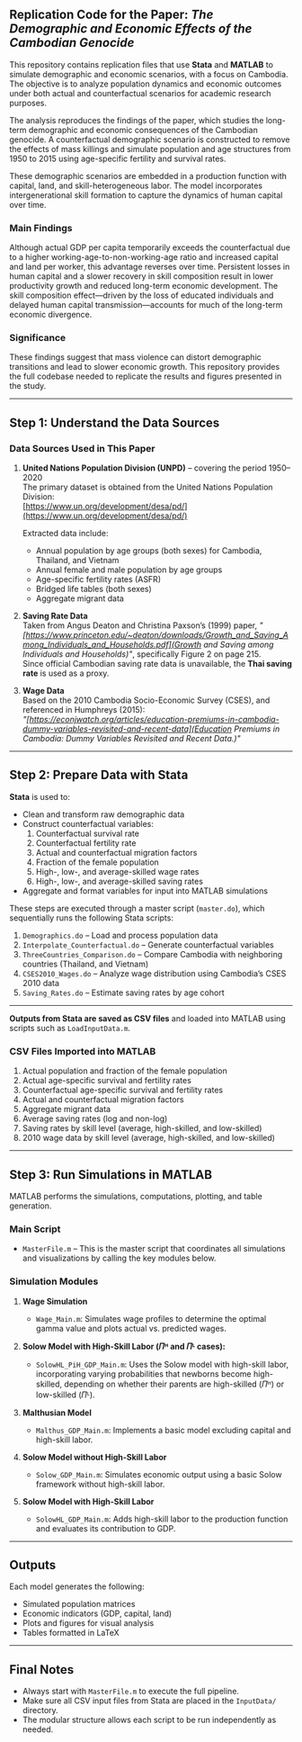 ## Replication Code for the Paper: *The Demographic and Economic Effects of the Cambodian Genocide*

This repository contains replication files that use **Stata** and **MATLAB** to simulate demographic and economic scenarios, with a focus on Cambodia. The objective is to analyze population dynamics and economic outcomes under both actual and counterfactual scenarios for academic research purposes.

The analysis reproduces the findings of the paper, which studies the long-term demographic and economic consequences of the Cambodian genocide. A counterfactual demographic scenario is constructed to remove the effects of mass killings and simulate population and age structures from 1950 to 2015 using age-specific fertility and survival rates.

These demographic scenarios are embedded in a production function with capital, land, and skill-heterogeneous labor. The model incorporates intergenerational skill formation to capture the dynamics of human capital over time.

### Main Findings

Although actual GDP per capita temporarily exceeds the counterfactual due to a higher working-age-to-non-working-age ratio and increased capital and land per worker, this advantage reverses over time. Persistent losses in human capital and a slower recovery in skill composition result in lower productivity growth and reduced long-term economic development. The skill composition effect—driven by the loss of educated individuals and delayed human capital transmission—accounts for much of the long-term economic divergence.

### Significance

These findings suggest that mass violence can distort demographic transitions and lead to slower economic growth. This repository provides the full codebase needed to replicate the results and figures presented in the study.

---


## Step 1: Understand the Data Sources

### Data Sources Used in This Paper

1. **United Nations Population Division (UNPD)** – covering the period 1950–2020  
   The primary dataset is obtained from the United Nations Population Division:  
   [https://www.un.org/development/desa/pd/](https://www.un.org/development/desa/pd/)

   Extracted data include:
   - Annual population by age groups (both sexes) for Cambodia, Thailand, and Vietnam  
   - Annual female and male population by age groups  
   - Age-specific fertility rates (ASFR)  
   - Bridged life tables (both sexes)  
   - Aggregate migrant data  

2. **Saving Rate Data**  
   Taken from Angus Deaton and Christina Paxson’s (1999) paper, *"[https://www.princeton.edu/~deaton/downloads/Growth_and_Saving_Among_Individuals_and_Households.pdf](Growth and Saving among Individuals and Households)"*, specifically Figure 2 on page 215.  
   Since official Cambodian saving rate data is unavailable, the **Thai saving rate** is used as a proxy.

3. **Wage Data**  
   Based on the 2010 Cambodia Socio-Economic Survey (CSES), and referenced in Humphreys (2015):  
   *"[https://econjwatch.org/articles/education-premiums-in-cambodia-dummy-variables-revisited-and-recent-data](Education Premiums in Cambodia: Dummy Variables Revisited and Recent Data.)"*

---

## Step 2: Prepare Data with Stata

**Stata** is used to:

- Clean and transform raw demographic data  
- Construct counterfactual variables:
  1. Counterfactual survival rate  
  2. Counterfactual fertility rate  
  3. Actual and counterfactual migration factors  
  4. Fraction of the female population  
  5. High-, low-, and average-skilled wage rates  
  6. High-, low-, and average-skilled saving rates  
- Aggregate and format variables for input into MATLAB simulations

These steps are executed through a master script (`master.do`), which sequentially runs the following Stata scripts:

1. `Demographics.do` – Load and process population data  
2. `Interpolate_Counterfactual.do` – Generate counterfactual variables  
3. `ThreeCountries_Comparison.do` – Compare Cambodia with neighboring countries (Thailand, and Vietnam)  
4. `CSES2010_Wages.do` – Analyze wage distribution using Cambodia’s CSES 2010 data  
5. `Saving_Rates.do` – Estimate saving rates by age cohort

---

**Outputs from Stata are saved as CSV files** and loaded into MATLAB using scripts such as `LoadInputData.m`.

### CSV Files Imported into MATLAB

1. Actual population and fraction of the female population  
2. Actual age-specific survival and fertility rates  
3. Counterfactual age-specific survival and fertility rates  
4. Actual and counterfactual migration factors  
5. Aggregate migrant data  
6. Average saving rates (log and non-log)  
7. Saving rates by skill level (average, high-skilled, and low-skilled)  
8. 2010 wage data by skill level (average, high-skilled, and low-skilled)  

---

## Step 3: Run Simulations in MATLAB

MATLAB performs the simulations, computations, plotting, and table generation.

### Main Script

- `MasterFile.m` – This is the master script that coordinates all simulations and visualizations by calling the key modules below.

### Simulation Modules

1. **Wage Simulation**  
   - `Wage_Main.m`: Simulates wage profiles to determine the optimal gamma value and plots actual vs. predicted wages.

2. **Solow Model with High-Skill Labor (𝛱ᴴ and 𝛱ᴸ cases):** 

   - `SolowHL_PiH_GDP_Main.m`: Uses the Solow model with high-skill labor, incorporating varying probabilities that newborns become high-skilled, depending on whether their parents are high-skilled (𝛱ᴴ) or low-skilled (𝛱ᴸ).

3. **Malthusian Model**  
   - `Malthus_GDP_Main.m`: Implements a basic model excluding capital and high-skill labor.

4. **Solow Model without High-Skill Labor**  
   - `Solow_GDP_Main.m`: Simulates economic output using a basic Solow framework without high-skill labor.

5. **Solow Model with High-Skill Labor**  
   - `SolowHL_GDP_Main.m`: Adds high-skill labor to the production function and evaluates its contribution to GDP.

---

## Outputs

Each model generates the following:

- Simulated population matrices  
- Economic indicators (GDP, capital, land)  
- Plots and figures for visual analysis  
- Tables formatted in LaTeX

---

## Final Notes

- Always start with `MasterFile.m` to execute the full pipeline.  
- Make sure all CSV input files from Stata are placed in the `InputData/` directory.  
- The modular structure allows each script to be run independently as needed.
